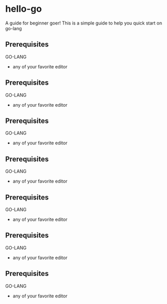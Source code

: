 # hello-go

A guide for beginner goer!
This is a simple guide to help you quick start on go-lang

## Prerequisites
GO-LANG

* any of your favorite editor 


## Prerequisites
GO-LANG

* any of your favorite editor 

## Prerequisites
GO-LANG

* any of your favorite editor 


## Prerequisites
GO-LANG

* any of your favorite editor 

## Prerequisites
GO-LANG

* any of your favorite editor 

## Prerequisites
GO-LANG

* any of your favorite editor 

## Prerequisites
GO-LANG

* any of your favorite editor 







